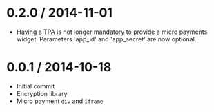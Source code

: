 0.2.0 / 2014-11-01
==================

  * Having a TPA is not longer mandatory to provide a micro payments widget. Parameters 'app_id' and 'app_secret' are now optional. 

0.0.1 / 2014-10-18
==================

  * Initial commit
  * Encryption library
  * Micro payment `div` and `iframe`